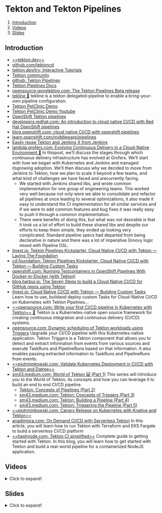 # Tekton and Tekton Pipelines

1. [Introduction](#introduction)
2. [Videos](#videos)
3. [Slides](#slides)

## Introduction

- [==tekton.dev==](https://tekton.dev/)
- [github.com/tektoncd](https://github.com/tektoncd/)
- [tekton.dev/try: Interactive Tutorials](https://tekton.dev/try/)
- [Tekton community](https://github.com/tektoncd/community)
- [github: Tekton Pipelines](https://github.com/tektoncd/pipeline)
- [Tekton Pipelines Docs](https://tekton.dev/docs/pipelines/pipelines/)
- [opensource.googleblog.com: The Tekton Pipelines Beta release](https://opensource.googleblog.com/2020/05/the-tekton-pipelines-beta-release.html)
- [tekline 🌟](https://github.com/joyrex2001/tekline) tekline is a tekton delegated-pipeline to enable a bring-your-own pipeline configuration.
- [Tekton PetClinic Demo](https://github.com/tektoncd/pipeline)
- [Tekton PetClinic Demo Youtube](https://www.youtube.com/watch?v=igwFpZOUTnw)
- [OpenShift Tekton pipelines](https://www.openshift.com/learn/topics/pipelines)
- [developers.redhat.com: An introduction to cloud native CI/CD with Red Hat OpenShift pipelines](https://developers.redhat.com/blog/2019/07/18an-introduction-to-cloud-native-ci-cd-with-red-hat-openshift-pipelines/)
- [blog.openshift.com: cloud native CI/CD with openshift pipelines](https://blog.openshift.com/cloud-native-ci-cd-with-openshift-pipelines/) 
- [learn.openshift.com/middleware/pipelines](https://learn.openshift.com/middleware/pipelines/)
- [Easily reuse Tekton and Jenkins X from Jenkins](https://www.jenkins.io/blog/2021/04/21/tekton-plugin/)
- [lambda.grofers.com: Evolving Continuous Delivery in a Cloud-Native Environment 🌟](https://lambda.grofers.com/evolving-cd-in-a-cloud-native-environment-bb64a38145ae) In thispost, we’ll discuss the stages through which continuous delivery infrastructure has evolved at Grofers. We’ll start with how we began with Kubernetes and Jenkins and managed itsgrowing adoption. We’ll then discuss why we decided to move from Jenkins to Tekton, how we plan to scale it beyond a few teams, and what kind of challenges we have faced and arecurrently facing.
    - We started with Jenkins shared libs, and wrote common implementation for one group of engineering teams. This worked very well because not only were we able to consolidate and refactor all pipelines at once leading to several optimizations, it also made it easy to understand the CI implementation for all similar services and if we were to add common features and bug fixes it was really easy to push it through a common implementation.
    - There were benefits of doing this, but what was not desirable is that it took us a lot of effort to build these shared libs and despite our efforts to keep them simple, they ended up looking very complicated. Standard pipeline specs had departed from being declarative in nature and there was a lot of imperative Groovy logic mixed with Pipeline DSL.
- [itnext.io: Tekton Pipelines Kickstarter. Cloud Native CI/CD with Tekton — Laying The Foundation](https://itnext.iocloud-native-ci-cd-with-tekton-laying-the-foundation-a377a1b59ac0)
- [cd.foundation: Tekton Pipelines Kickstarter. Cloud Native CI/CD with Tekton — Building Custom Tasks](https://cd.foundation/blog/2021/04/22cloud-native-ci-cd-with-tekton-building-custom-tasks)
- [openshift.com: Running Testcontainers in OpenShift Pipelines With Docker-in-Docker (with Tekton)](https://www.openshift.com/blogrunning-testcontainers-in-openshift-pipelines-with-docker-in-docker)
- [blog.harbur.io: The Seven Steps to build a Cloud Native CI/CD for GitHub repos using Tekton](https://blog.harbur.iothe-seven-steps-to-build-a-cloud-native-ci-cd-for-github-repos-using-tekton-31a445a3bde)
- [itnext.io: Cloud Native CI/CD with Tekton — Building Custom Tasks](https://itnext.io/cloud-native-ci-cd-with-tekton-building-custom-tasks-663e63c1f4fb) Learn how to use, buildand deploy custom Tasks for Cloud-Native CI/CD on Kubernetes with Tekton Pipelines…
- [==opensource.com: Write your first CI/CD pipeline in Kubernetes with Tekton== 🌟](https://opensource.com/article/21/11/cicd-pipeline-kubernetes-tekton) Tekton is a Kubernetes-native open source framework for creating continuous integration and continuous delivery (CI/CD) systems.
- [opensource.com: Dynamic scheduling of Tekton workloads using Triggers](https://opensource.com/article/21/11/kubernetes-dynamic-scheduling-tekton) Upgrade your CI/CD pipeline with this Kubernetes-native application. Tekton Triggers is a Tekton component that allows you to detect and extract information from events from various sources and execute TaskRuns and PipelineRuns based on that information. It also enables passing extracted information to TaskRuns and PipelineRuns from events.
- [==piotrminkowski.com: Validate Kubernetes Deployment in CI/CD with Tekton and Datree==](https://piotrminkowski.com/2022/02/21/validate-kubernetes-deployment-in-ci-cd-with-tekton-and-datree)
- [sm43.medium.com: World of Tekton 😺 (Part 1)](https://sm43.medium.com/world-of-tekton-part-1-999738d63e25) This series will introduce you to the World of Tekton, its concepts and how you can leverage it to build an end to end CI/CD pipeline.
    - [Tekton: Concepts of Pipelines (Part 2)](https://sm43.medium.com/tekton-concepts-of-pipelines-part-2-cd86ad40bd34)
    - [sm43.medium.com: Tekton: Concepts of Triggers (Part 3)](https://sm43.medium.com/tekton-concepts-of-triggers-part-3-2ee17764addb)
    - [sm43.medium.com: Tekton: Building a Pipeline (Part 4)](https://sm43.medium.com/tekton-build-a-pipeline-part-4-baafd530b6fe)
    - [sm43.medium.com: Tekton: Triggering the Pipeline (Part 5)](https://sm43.medium.com/tekton-triggering-the-pipeline-part-5-dc38d73411fb)
- [==piotrminkowski.com: Canary Release on Kubernetes with Knative and Tekton==](https://piotrminkowski.com/2022/03/29/canary-release-on-kubernetes-with-knative-and-tekton/)
- [anadimisra.com: On Demand CI/CD with Serverless Tekton](https://www.anadimisra.com/post/on-demand-ci-cd-with-serverless-tekton) In this article, you will learn how to run Tekton with Terraform and EKS Fargate to build a serverless CI/CD platform
- [==hashnode.com: Tekton CI simplified==](https://hashnode.com/post/tekton-ci-simplified-ckzleauyw0n6beks1diq6ejvv) Complete guide to getting started with Tekton. In this blog, you will learn how to get started with Tekton and build a real-world pipeline for a containerized NodeJS application.

## Videos

<details>
  <summary>Click to expand!</summary>

<center>
<iframe width="560" height="315" src="https://www.youtube.com/embed/7mvrpxz_BfE" title="YouTube video player" frameborder="0" allow="accelerometer; autoplay; clipboard-write; encrypted-media; gyroscope; picture-in-picture" allowfullscreen></iframe>
<iframe width="560" height="315" src="https://www.youtube.com/embed/ZOXPWPt8Iiw" title="YouTube video player" frameborder="0" allow="accelerometer; autoplay; clipboard-write; encrypted-media; gyroscope; picture-in-picture" allowfullscreen></iframe>
<iframe width="560" height="315" src="https://www.youtube.com/embed/CnVCgMRE4xI" title="YouTube video player" frameborder="0" allow="accelerometer; autoplay; clipboard-write; encrypted-media; gyroscope; picture-in-picture" allowfullscreen></iframe>
</center>
</details>

## Slides

<details>
  <summary>Click to expand!</summary>

<center>
<script async class="speakerdeck-embed" data-id="d3d70ab67e894e74912beb835e927d10" data-ratio="1.77777777777778" src="//speakerdeck.com/assets/embed.js"></script>

<script async class="speakerdeck-embed" data-id="63bd2b3c53d748b0be8e2f91ac3e6870" data-ratio="1.77777777777778" src="//speakerdeck.com/assets/embed.js"></script>
</center>
</details>